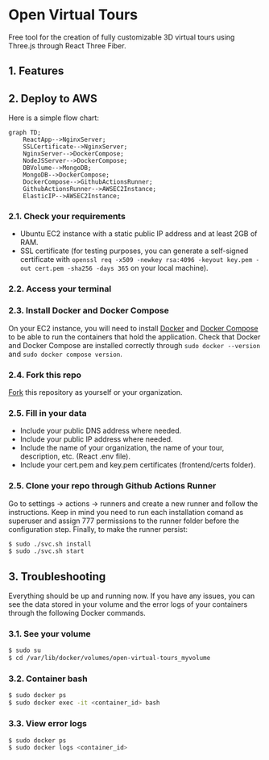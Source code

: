 # Open Virtual Tours
Free tool for the creation of fully customizable 3D virtual tours using Three.js through React Three Fiber.
## 1. Features
## 2. Deploy to AWS
Here is a simple flow chart:

```mermaid
graph TD;
    ReactApp-->NginxServer;
    SSLCertificate-->NginxServer;
    NginxServer-->DockerCompose;
    NodeJSServer-->DockerCompose;
    DBVolume-->MongoDB;
    MongoDB-->DockerCompose;
    DockerCompose-->GithubActionsRunner;
    GithubActionsRunner-->AWSEC2Instance;
    ElasticIP-->AWSEC2Instance;
```
### 2.1. Check your requirements
- Ubuntu EC2 instance with a static public IP address and at least 2GB of RAM.
- SSL certificate (for testing purposes, you can generate a self-signed certificate with `openssl req -x509 -newkey rsa:4096 -keyout key.pem -out cert.pem -sha256 -days 365` on your local machine).
### 2.2. Access your terminal
### 2.3. Install Docker and Docker Compose
On your EC2 instance, you will need to install [Docker](https://docs.docker.com/engine/install/ubuntu/) and [Docker Compose](https://docs.docker.com/compose/install/linux/#install-using-the-repository) to be able to run the containers that hold the application. Check that Docker and Docker Compose are installed correctly through `sudo docker --version` and `sudo docker compose version`.
### 2.4. Fork this repo
[Fork](https://docs.github.com/en/pull-requests/collaborating-with-pull-requests/working-with-forks/fork-a-repo) this repository as yourself or your organization.
### 2.5. Fill in your data
 - Include your public DNS address where needed.
 - Include your public IP address where needed.
 - Include the name of your organization, the name of your tour, description, etc. (React .env file).
 - Include your cert.pem and key.pem certificates (frontend/certs folder).
### 2.5. Clone your repo through Github Actions Runner
Go to settings -> actions -> runners and create a new runner and follow the instructions. Keep in mind you need to run each installation comand as superuser and assign 777 permissions to the runner folder before the configuration step. Finally, to make the runner persist:
```bash
$ sudo ./svc.sh install
$ sudo ./svc.sh start
```
## 3. Troubleshooting
Everything should be up and running now. If you have any issues, you can see the data stored in your volume and the error logs of your containers through the following Docker commands.
### 3.1. See your volume
```bash
$ sudo su
$ cd /var/lib/docker/volumes/open-virtual-tours_myvolume
```
### 3.2. Container bash
```bash
$ sudo docker ps
$ sudo docker exec -it <container_id> bash
```
### 3.3. View error logs
```bash
$ sudo docker ps
$ sudo docker logs <container_id>
```
